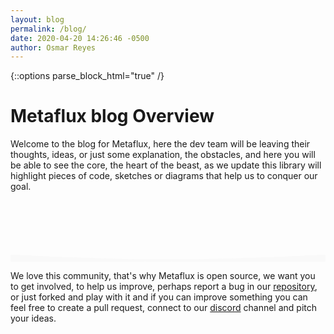 ```yaml
---
layout: blog
permalink: /blog/
date: 2020-04-20 14:26:46 -0500
author: Osmar Reyes
---
```

{::options parse_block_html="true" /}

<div class="blog-banner">

# Metaflux blog Overview

Welcome to the blog for Metaflux, here the dev team will be leaving their thoughts, ideas, or just some explanation, the obstacles, and here you will be able to see the core, the heart of the beast, as we update this library will highlight pieces of code, sketches or diagrams that help us to conquer our goal.
<svg xmlns="http://www.w3.org/2000/svg" viewBox="0 0 1440 320"><path fill="#f9f9f9" fill-opacity="1" d="M0,288L120,293.3C240,299,480,309,720,309.3C960,309,1200,299,1320,293.3L1440,288L1440,320L1320,320C1200,320,960,320,720,320C480,320,240,320,120,320L0,320Z"></path></svg>
</div>

We love this community, that's why Metaflux is open source, we want you to get involved, to help us improve, perhaps report a bug in our [repository](https://github.com/rebelstackio/metaflux), or just forked and play with it and if you can improve something you can feel free to create a pull request, connect to our [discord](https://discord.gg/HmuBCRb) channel and pitch your ideas. 

